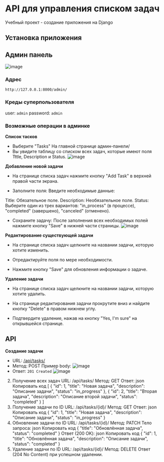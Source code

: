 # API для управления списком задач
Учебный проект - создание приложения на Django

## Установка приложения

## Админ панель
![image](https://github.com/user-attachments/assets/b729887f-654f-462f-af56-c0d1e203da2f)

### Адрес
`http://127.0.0.1:8000/admin/`
### Креды суперпользователя
user: `admin`
password: `admin`
### Возможные операции в админке
**Список тасков**
- Выберите "Tasks" На главной странице админ-панели/
- Вы увидите таблицу со списком всех задач, которые имеют поля Tttle, Description и Status.
![image](https://github.com/user-attachments/assets/a380569f-ad78-461d-8c37-ef15f8f3b1de)


**Добавление новой задачи**
- На странице списка задач нажмите кнопку "Add Task" в верхней правой части экрана.

- Заполните поля: Введите необходимые данные:

Title: Обязательное поле.
Description: Необязательное поле.
Status: Выберите один из трех вариантов: "in_process" (в процессе), "completed" (завершено), "canceled" (отменено).
- Сохраните задачу: После заполнения всех необходимых полей нажмите кнопку "Save" в нижней части страницы.
![image](https://github.com/user-attachments/assets/26983e80-3ea0-435d-9e83-1b2818ccfccf)

**Редактирование существующей задачи**
- На странице списка задач щелкните на названии задачи, которую хотите изменить.

- Отредактируйте поля по мере необходимости.

- Нажмите кнопку "Save" для обновления информации о задаче.

**Удаление задачи**
- На странице списка задач щелкните на названии задачи, которую хотите удалить.

- На странице редактирования задачи прокрутите вниз и найдите кнопку "Delete" в правом нижнем углу.

- Подтвердите удаление, нажав на кнопку "Yes, I'm sure" на открывшейся странице.
## API
**Создание задачи**
- URL: [/api/tasks/](http://127.0.0.1:8000/api/tasks/)
- Метод: POST
Пример body:
![image](https://github.com/user-attachments/assets/2a477af0-2df8-4429-a5fa-96fdffc28717)
- Ответ: `201 Created`
![image](https://github.com/user-attachments/assets/fb94e478-45f6-4b67-aa58-ba2a9d434166)

2. Получение всех задач
URL: /api/tasks/
Метод: GET
Ответ:
json
Копировать код
[
  {
    "id": 1,
    "title": "Новая задача",
    "description": "Описание задачи",
    "status": "in_progress"
  },
  {
    "id": 2,
    "title": "Вторая задача",
    "description": "Описание второй задачи",
    "status": "completed"
  }
]
3. Получение задачи по ID
URL: /api/tasks/{id}/
Метод: GET
Ответ:
json
Копировать код
{
  "id": 1,
  "title": "Новая задача",
  "description": "Описание задачи",
  "status": "in_progress"
}
4. Обновление задачи по ID
URL: /api/tasks/{id}/
Метод: PATCH
Тело запроса:
json
Копировать код
{
  "title": "Обновлённая задача",
  "status": "completed"
}
Ответ (200 OK):
json
Копировать код
{
  "id": 1,
  "title": "Обновлённая задача",
  "description": "Описание задачи",
  "status": "completed"
}
5. Удаление задачи по ID
URL: /api/tasks/{id}/
Метод: DELETE
Ответ (204 No Content) при успешном удалении.


